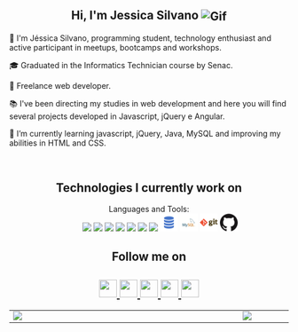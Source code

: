 <html>
   <head>
      <link rel="stylesheet" href="https://cdn.jsdelivr.net/gh/devicons/devicon@master/devicon.min.css">
   </head> 
   <body>
     <i class="devicon-apple-original colored"></i>
     <h2 align="center"> Hi, I'm Jessica Silvano  <img align="center" alt="Gif" src="https://media.giphy.com/media/dNgK7Ws7y176U/giphy.gif"  width="100"/></h2>  
     <p>👩 I'm Jéssica Silvano, programming student, technology enthusiast and active participant in meetups, bootcamps and workshops.</p> 
     <p>🎓 Graduated in the Informatics Technician course by Senac.</p>
     <p>💼 Freelance web developer.</p>
     <p>📚 I've been directing my studies in web development and here you will find several projects developed in Javascript, jQuery e Angular.</p>
     <p>🌱 I’m currently learning javascript, jQuery, Java, MySQL and improving my abilities in HTML and CSS.</p>
     <br>
      <h2 align="center">Technologies I currently work on</h2>
      <dl align="center">
         <dt>Languages and Tools:</br></dt>
         <dd>  
            <img src="https://img.icons8.com/color/32/000000/chrome--v1.png"/>
            <img src="https://img.icons8.com/color/32/000000/visual-studio-code-2019.png"/>
            <img src="https://img.icons8.com/color/32/000000/html-5.png"/>
            <img src="https://img.icons8.com/color/32/000000/css3.png"/>
            <img src="https://img.icons8.com/color/32/000000/javascript.png"/>
            <img src="https://img.icons8.com/color/32/000000/java.png"/>
            <img src="https://img.icons8.com/color/32/000000/php.png"/>
            <img src="https://raw.githubusercontent.com/github/explore/80688e429a7d4ef2fca1e82350fe8e3517d3494d/topics/sql/sql.png" width="32" height="32"/>
            <img src="https://raw.githubusercontent.com/github/explore/80688e429a7d4ef2fca1e82350fe8e3517d3494d/topics/mysql/mysql.png" width="32" height="32"/>
            <img src="https://raw.githubusercontent.com/github/explore/80688e429a7d4ef2fca1e82350fe8e3517d3494d/topics/git/git.png" width="32" height="32"/>            
            <img src="https://raw.githubusercontent.com/github/explore/78df643247d429f6cc873026c0622819ad797942/topics/github/github.png" width="32" height="32"/>
         </dd>      
      </dl>
      <h2 align="center">Follow me on</h2>
      <h2 align="center">
         <a href="https://twitter.com/jess_silvano">
         <img src="https://github.com/gauravghongde/social-icons/blob/master/PNG/Black/Twitter_black.png" width="32" height="32"/>
         </a>
         <a href="https://www.linkedin.com/in/jessicasilvano">
         <img src="https://github.com/gauravghongde/social-icons/blob/master/PNG/Black/LinkedIN_black.png" width="32" height="32"/>
         </a>        
         <a href="http://www.behance.net/jessicasilvano">
         <img src="https://github.com/gauravghongde/social-icons/blob/master/PNG/Black/Behance_black.png" width="32" height="32"/>
         </a>
         <a href="mailto:jessicasilvano@outlook.com">
         <img src="https://github.com/gauravghongde/social-icons/blob/master/PNG/Black/Gmail_black.png" width="32" height="32"/>
         </a>
         <a href="https://telegram.me/jess_silvano">
         <img src="https://github.com/gauravghongde/social-icons/blob/master/PNG/Black/Telegram_black.png" width="32" height="32"/>
         </a> 
      </h2>   
            <div>               
               <center>
                  <table>
                     <tr>
                        <td><img width="400px" align="left" src="https://github-readme-stats.vercel.app/api/top-langs/?username=jessicasilvano&hide=html&layout=compact&theme=react" /></td>
                        <td><img width="495px" align="left" src="https://github-readme-stats.vercel.app/api?username=jessicasilvano&theme=react&show_icons=true"/></td>
                     </tr>   
                  </table>
               </center>  
            </div> 
   </body>
</html>

<!--
**jessicasilvano/jessicasilvano** is a ✨ _special_ ✨ repository because its `README.md` (this file) appears on your GitHub profile.

Here are some ideas to get you started:

- 🔭 I’m currently working on ...
- 🌱 I’m currently learning ...
- 👯 I’m looking to collaborate on ...
- 🤔 I’m looking for help with ...
- 💬 Ask me about ...
- 📫 How to reach me: ...
- 😄 Pronouns: ...
- ⚡ Fun fact: ...
-->
